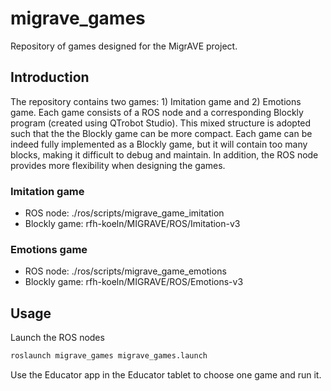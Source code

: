 # migrave_games
Repository of games designed for the MigrAVE project. 

## Introduction
The repository contains two games: 1) Imitation game and 2) Emotions game. Each game consists of a ROS node and a corresponding Blockly program (created using QTrobot Studio). This mixed structure is adopted such that the the Blockly game can be more compact. Each game can be indeed fully implemented as a Blockly game, but it will contain too many blocks, making it difficult to debug and maintain. In addition, the ROS node provides more flexibility when designing the games. 

### Imitation game

- ROS node: ./ros/scripts/migrave_game_imitation
- Blockly game: rfh-koeln/MIGRAVE/ROS/Imitation-v3

<!--- 
![Imitation](https://i.ibb.co/wKystWK/imitation.png)
-->

### Emotions game

- ROS node: ./ros/scripts/migrave_game_emotions
- Blockly game: rfh-koeln/MIGRAVE/ROS/Emotions-v3

## Usage

Launch the ROS nodes

```sh
roslaunch migrave_games migrave_games.launch
```

Use the Educator app in the Educator tablet to choose one game and run it. 
